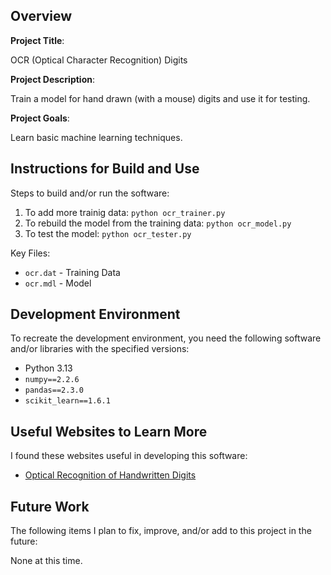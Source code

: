 ## Overview

**Project Title**:

OCR (Optical Character Recognition) Digits

**Project Description**:

Train a model for hand drawn (with a mouse) digits and use it for testing.

**Project Goals**:

Learn basic machine learning techniques.

## Instructions for Build and Use

Steps to build and/or run the software:

1. To add more trainig data: `python ocr_trainer.py`
2. To rebuild the model from the training data: `python ocr_model.py`
3. To test the model: `python ocr_tester.py`

Key Files:
* `ocr.dat` - Training Data
* `ocr.mdl` - Model

## Development Environment 

To recreate the development environment, you need the following software and/or libraries with the specified versions:

* Python 3.13
* `numpy==2.2.6`
* `pandas==2.3.0`
* `scikit_learn==1.6.1`

## Useful Websites to Learn More

I found these websites useful in developing this software:

* [Optical Recognition of Handwritten Digits](https://archive.ics.uci.edu/dataset/80/optical+recognition+of+handwritten+digits)

## Future Work

The following items I plan to fix, improve, and/or add to this project in the future:

None at this time.